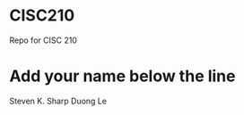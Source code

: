 # CISC210
Repo for CISC 210

Add your name below the line
============================
Steven K. Sharp
Duong Le
